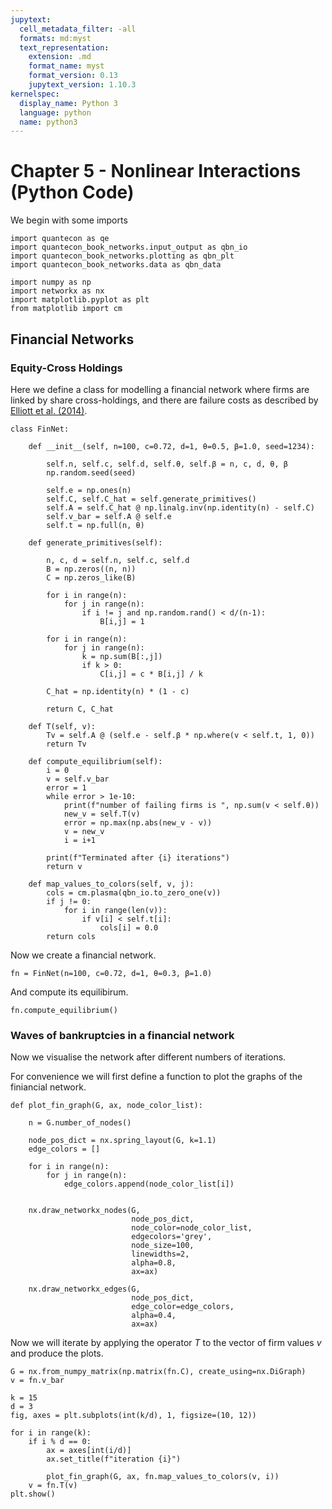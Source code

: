 ```yaml
---
jupytext:
  cell_metadata_filter: -all
  formats: md:myst
  text_representation:
    extension: .md
    format_name: myst
    format_version: 0.13
    jupytext_version: 1.10.3
kernelspec:
  display_name: Python 3
  language: python
  name: python3
---
```


# Chapter 5 - Nonlinear Interactions (Python Code)

We begin with some imports

```{code-cell}
import quantecon as qe
import quantecon_book_networks.input_output as qbn_io
import quantecon_book_networks.plotting as qbn_plt
import quantecon_book_networks.data as qbn_data
```

```{code-cell}
import numpy as np
import networkx as nx
import matplotlib.pyplot as plt
from matplotlib import cm
```

## Financial Networks

### Equity-Cross Holdings

Here we define a class for modelling a financial network where firms are linked by share cross-holdings,
and there are failure costs as described by [Elliott et al. (2014)](https://www.aeaweb.org/articles?id=10.1257/aer.104.10.3115).

```{code-cell}
class FinNet:
    
    def __init__(self, n=100, c=0.72, d=1, θ=0.5, β=1.0, seed=1234):
        
        self.n, self.c, self.d, self.θ, self.β = n, c, d, θ, β
        np.random.seed(seed)
        
        self.e = np.ones(n)
        self.C, self.C_hat = self.generate_primitives()
        self.A = self.C_hat @ np.linalg.inv(np.identity(n) - self.C)
        self.v_bar = self.A @ self.e
        self.t = np.full(n, θ)
        
    def generate_primitives(self):
        
        n, c, d = self.n, self.c, self.d
        B = np.zeros((n, n))
        C = np.zeros_like(B)

        for i in range(n):
            for j in range(n):
                if i != j and np.random.rand() < d/(n-1):
                    B[i,j] = 1
                
        for i in range(n):
            for j in range(n):
                k = np.sum(B[:,j])
                if k > 0:
                    C[i,j] = c * B[i,j] / k
                
        C_hat = np.identity(n) * (1 - c)
    
        return C, C_hat
        
    def T(self, v):
        Tv = self.A @ (self.e - self.β * np.where(v < self.t, 1, 0))
        return Tv
    
    def compute_equilibrium(self):
        i = 0
        v = self.v_bar
        error = 1
        while error > 1e-10:
            print(f"number of failing firms is ", np.sum(v < self.θ))
            new_v = self.T(v)
            error = np.max(np.abs(new_v - v))
            v = new_v
            i = i+1
            
        print(f"Terminated after {i} iterations")
        return v
    
    def map_values_to_colors(self, v, j):
        cols = cm.plasma(qbn_io.to_zero_one(v))
        if j != 0:
            for i in range(len(v)):
                if v[i] < self.t[i]:
                    cols[i] = 0.0
        return cols
```

Now we create a financial network.

```{code-cell}
fn = FinNet(n=100, c=0.72, d=1, θ=0.3, β=1.0)
```

And compute its equilibirum.

```{code-cell}
fn.compute_equilibrium()
```

### Waves of bankruptcies in a financial network

Now we visualise the network after different numbers of iterations. 

For convenience we will first define a function to plot the graphs of the finiancial network.

```{code-cell}
def plot_fin_graph(G, ax, node_color_list):
    
    n = G.number_of_nodes()

    node_pos_dict = nx.spring_layout(G, k=1.1)
    edge_colors = []

    for i in range(n):
        for j in range(n):
            edge_colors.append(node_color_list[i])

    
    nx.draw_networkx_nodes(G, 
                           node_pos_dict, 
                           node_color=node_color_list, 
                           edgecolors='grey', 
                           node_size=100,
                           linewidths=2, 
                           alpha=0.8, 
                           ax=ax)

    nx.draw_networkx_edges(G, 
                           node_pos_dict, 
                           edge_color=edge_colors, 
                           alpha=0.4,  
                           ax=ax)
```

Now we will iterate by applying the operator $T$ to the vector of firm values $v$ and produce the plots.

```{code-cell}
G = nx.from_numpy_matrix(np.matrix(fn.C), create_using=nx.DiGraph)
v = fn.v_bar

k = 15
d = 3
fig, axes = plt.subplots(int(k/d), 1, figsize=(10, 12))

for i in range(k):
    if i % d == 0:
        ax = axes[int(i/d)]
        ax.set_title(f"iteration {i}")

        plot_fin_graph(G, ax, fn.map_values_to_colors(v, i))
    v = fn.T(v)
plt.show()

```
